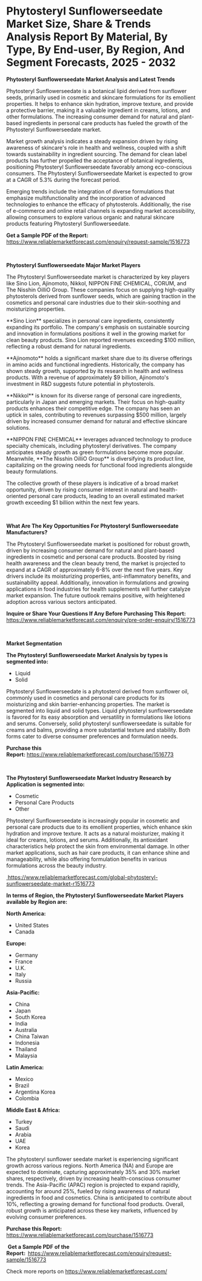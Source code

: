 <p><h1>Phytosteryl Sunflowerseedate Market Size, Share & Trends Analysis Report By Material, By Type, By End-user, By Region, And Segment Forecasts, 2025 - 2032</h1></p><p><strong>Phytosteryl Sunflowerseedate Market Analysis and Latest Trends</strong></p>
<p><p>Phytosteryl Sunflowerseedate is a botanical lipid derived from sunflower seeds, primarily used in cosmetic and skincare formulations for its emollient properties. It helps to enhance skin hydration, improve texture, and provide a protective barrier, making it a valuable ingredient in creams, lotions, and other formulations. The increasing consumer demand for natural and plant-based ingredients in personal care products has fueled the growth of the Phytosteryl Sunflowerseedate market.</p><p>Market growth analysis indicates a steady expansion driven by rising awareness of skincare's role in health and wellness, coupled with a shift towards sustainability in ingredient sourcing. The demand for clean label products has further propelled the acceptance of botanical ingredients, positioning Phytosteryl Sunflowerseedate favorably among eco-conscious consumers. The Phytosteryl Sunflowerseedate Market is expected to grow at a CAGR of 5.3% during the forecast period. </p><p>Emerging trends include the integration of diverse formulations that emphasize multifunctionality and the incorporation of advanced technologies to enhance the efficacy of phytosterols. Additionally, the rise of e-commerce and online retail channels is expanding market accessibility, allowing consumers to explore various organic and natural skincare products featuring Phytosteryl Sunflowerseedate.</p></p>
<p><strong>Get a Sample PDF of the Report:&nbsp;</strong> <a href="https://www.reliablemarketforecast.com/enquiry/request-sample/1516773?utm_campaign=2533&utm_medium=2&utm_source=Github&utm_content=ia&utm_term=30032025&utm_id=phytosteryl-sunflowerseedate">https://www.reliablemarketforecast.com/enquiry/request-sample/1516773</a></p>
<p>&nbsp;</p>
<p><strong>Phytosteryl Sunflowerseedate Major Market Players</strong></p>
<p><p>The Phytosteryl Sunflowerseedate market is characterized by key players like Sino Lion, Ajinomoto, Nikkol, NIPPON FINE CHEMICAL, CORUM, and The Nisshin OilliO Group. These companies focus on supplying high-quality phytosterols derived from sunflower seeds, which are gaining traction in the cosmetics and personal care industries due to their skin-soothing and moisturizing properties.</p><p>**Sino Lion** specializes in personal care ingredients, consistently expanding its portfolio. The company's emphasis on sustainable sourcing and innovation in formulations positions it well in the growing market for clean beauty products. Sino Lion reported revenues exceeding $100 million, reflecting a robust demand for natural ingredients.</p><p>**Ajinomoto** holds a significant market share due to its diverse offerings in amino acids and functional ingredients. Historically, the company has shown steady growth, supported by its research in health and wellness products. With a revenue of approximately $9 billion, Ajinomoto's investment in R&D suggests future potential in phytosterols.</p><p>**Nikkol** is known for its diverse range of personal care ingredients, particularly in Japan and emerging markets. Their focus on high-quality products enhances their competitive edge. The company has seen an uptick in sales, contributing to revenues surpassing $500 million, largely driven by increased consumer demand for natural and effective skincare solutions.</p><p>**NIPPON FINE CHEMICAL** leverages advanced technology to produce specialty chemicals, including phytosteryl derivatives. The company anticipates steady growth as green formulations become more popular. Meanwhile, **The Nisshin OilliO Group** is diversifying its product line, capitalizing on the growing needs for functional food ingredients alongside beauty formulations.</p><p>The collective growth of these players is indicative of a broad market opportunity, driven by rising consumer interest in natural and health-oriented personal care products, leading to an overall estimated market growth exceeding $1 billion within the next few years.</p></p>
<p>&nbsp;</p>
<p><strong>What Are The Key Opportunities For Phytosteryl Sunflowerseedate Manufacturers?</strong></p>
<p><p>The Phytosteryl Sunflowerseedate market is positioned for robust growth, driven by increasing consumer demand for natural and plant-based ingredients in cosmetic and personal care products. Boosted by rising health awareness and the clean beauty trend, the market is projected to expand at a CAGR of approximately 6-8% over the next five years. Key drivers include its moisturizing properties, anti-inflammatory benefits, and sustainability appeal. Additionally, innovation in formulations and growing applications in food industries for health supplements will further catalyze market expansion. The future outlook remains positive, with heightened adoption across various sectors anticipated.</p></p>
<p><strong>Inquire or Share Your Questions If Any Before Purchasing This Report:</strong> <a href="https://www.reliablemarketforecast.com/enquiry/pre-order-enquiry/1516773?utm_campaign=2533&utm_medium=2&utm_source=Github&utm_content=ia&utm_term=30032025&utm_id=phytosteryl-sunflowerseedate">https://www.reliablemarketforecast.com/enquiry/pre-order-enquiry/1516773</a></p>
<p>&nbsp;</p>
<p><strong>Market Segmentation</strong></p>
<p><strong>The Phytosteryl Sunflowerseedate Market Analysis by types is segmented into:</strong></p>
<p><ul><li>Liquid</li><li>Solid</li></ul></p>
<p><p>Phytosteryl Sunflowerseedate is a phytosterol derived from sunflower oil, commonly used in cosmetics and personal care products for its moisturizing and skin barrier-enhancing properties. The market is segmented into liquid and solid types. Liquid phytosteryl sunflowerseedate is favored for its easy absorption and versatility in formulations like lotions and serums. Conversely, solid phytosteryl sunflowerseedate is suitable for creams and balms, providing a more substantial texture and stability. Both forms cater to diverse consumer preferences and formulation needs.</p></p>
<p><strong>Purchase this Report:&nbsp;</strong><a href="https://www.reliablemarketforecast.com/purchase/1516773?utm_campaign=2533&utm_medium=2&utm_source=Github&utm_content=ia&utm_term=30032025&utm_id=phytosteryl-sunflowerseedate">https://www.reliablemarketforecast.com/purchase/1516773</a></p>
<p>&nbsp;</p>
<p><strong>The Phytosteryl Sunflowerseedate Market Industry Research by Application is segmented into:</strong></p>
<p><ul><li>Cosmetic</li><li>Personal Care Products</li><li>Other</li></ul></p>
<p><p>Phytosteryl Sunflowerseedate is increasingly popular in cosmetic and personal care products due to its emollient properties, which enhance skin hydration and improve texture. It acts as a natural moisturizer, making it ideal for creams, lotions, and serums. Additionally, its antioxidant characteristics help protect the skin from environmental damage. In other market applications, such as hair care products, it can enhance shine and manageability, while also offering formulation benefits in various formulations across the beauty industry.</p></p>
<p><a href="https://www.reliablemarketforecast.com/global-phytosteryl-sunflowerseedate-market-r1516773?utm_campaign=2533&utm_medium=2&utm_source=Github&utm_content=ia&utm_term=30032025&utm_id=phytosteryl-sunflowerseedate">&nbsp;https://www.reliablemarketforecast.com/global-phytosteryl-sunflowerseedate-market-r1516773</a></p>
<p><strong>In terms of Region, the Phytosteryl Sunflowerseedate Market Players available by Region are:</strong></p>
<p>
    <p> <strong> North America: </strong>
        <ul>
            <li>United States</li>
            <li>Canada</li>
        </ul>
        </p> 
    <p> <strong> Europe: </strong>
        <ul>
            <li>Germany</li>
            <li>France</li>
            <li>U.K.</li>
            <li>Italy</li>
            <li>Russia</li>
        </ul>
        </p> 
    <p> <strong> Asia-Pacific: </strong>
        <ul>
            <li>China</li>
            <li>Japan</li>
            <li>South Korea</li>
            <li>India</li>
            <li>Australia</li>
            <li>China Taiwan</li>
            <li>Indonesia</li>
            <li>Thailand</li>
            <li>Malaysia</li>
        </ul>
        </p> 
    <p> <strong> Latin America: </strong>
        <ul>
            <li>Mexico</li>
            <li>Brazil</li>
            <li>Argentina Korea</li>
            <li>Colombia</li>
        </ul>
        </p> 
    <p> <strong> Middle East & Africa: </strong>
        <ul>
            <li>Turkey</li>
            <li>Saudi</li>
            <li>Arabia</li>
            <li>UAE</li>
            <li>Korea</li>
        </ul>
    </p>
    </p>
<p><p>The phytosteryl sunflower seedate market is experiencing significant growth across various regions. North America (NA) and Europe are expected to dominate, capturing approximately 35% and 30% market shares, respectively, driven by increasing health-conscious consumer trends. The Asia-Pacific (APAC) region is projected to expand rapidly, accounting for around 25%, fueled by rising awareness of natural ingredients in food and cosmetics. China is anticipated to contribute about 10%, reflecting a growing demand for functional food products. Overall, robust growth is anticipated across these key markets, influenced by evolving consumer preferences.</p></p>
<p><strong>Purchase this Report: </strong><a href="https://www.reliablemarketforecast.com/purchase/1516773?utm_campaign=2533&utm_medium=2&utm_source=Github&utm_content=ia&utm_term=30032025&utm_id=phytosteryl-sunflowerseedate">https://www.reliablemarketforecast.com/purchase/1516773</a></p>
<p>&nbsp;<strong>Get a Sample PDF of the Report:&nbsp;&nbsp;</strong><a href="https://www.reliablemarketforecast.com/enquiry/request-sample/1516773?utm_campaign=2533&utm_medium=2&utm_source=Github&utm_content=ia&utm_term=30032025&utm_id=phytosteryl-sunflowerseedate">https://www.reliablemarketforecast.com/enquiry/request-sample/1516773</a></p>
<p><strong></strong></p>
<p>Check more reports on <a href="https://www.reliablemarketforecast.com/?utm_campaign=2533&utm_medium=2&utm_source=Github&utm_content=ia&utm_term=30032025&utm_id=phytosteryl-sunflowerseedate">https://www.reliablemarketforecast.com/</a></p>